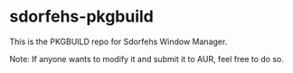 # sdorfehs-pkgbuild
This is the PKGBUILD repo for Sdorfehs Window Manager. 

Note: If anyone wants to modify it and submit it to AUR, feel free to do so.
